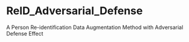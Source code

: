 # ReID_Adversarial_Defense
A Person Re-identification Data Augmentation Method with Adversarial Defense Effect
